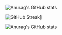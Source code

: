 ![Anurag's GitHub stats](https://github-readme-stats.vercel.app/api?username=justcallmesimon26&show_icons=true&theme=transparent&hide_border=true)

![GitHub Streak](https://streak-stats.demolab.com?user=JustCallMeSimon26&theme=github-dark-blue&hide_border=true&date_format=j%2Fn%5B%2FY%5D)]

![Anurag's GitHub stats](https://github-readme-stats.vercel.app/api/wakatime?username=Justcallmesimon&show_icons=true&theme=transparent&hide_border=true)
